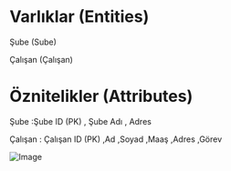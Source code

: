 # Varlıklar (Entities)
Şube (Sube)

Çalışan (Çalışan)

# Öznitelikler (Attributes)

Şube :Şube ID (PK) , Şube Adı , Adres

Çalışan : Çalışan ID (PK) ,Ad ,Soyad ,Maaş ,Adres ,Görev


![Image](https://github.com/user-attachments/assets/2bdcdd60-534c-4c26-8606-883801749d1b)
